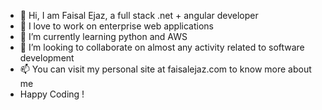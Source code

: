 - 👋 Hi, I am Faisal Ejaz, a full stack .net + angular developer
- 👀 I love to work on enterprise web applications
- 🌱 I’m currently learning python and AWS
- 💞️ I’m looking to collaborate on almost any activity related to software development 
- 📫 You can visit my personal site at faisalejaz.com to know more about me
- Happy Coding !

<!---
faisal-ejaz/faisal-ejaz is a ✨ special ✨ repository because its `README.md` (this file) appears on your GitHub profile.
You can click the Preview link to take a look at your changes.
--->
